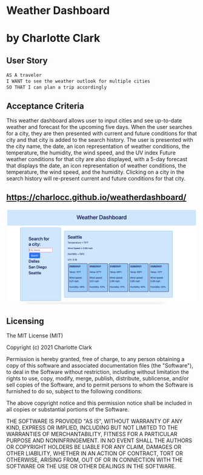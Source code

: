 # Weather Dashboard

# by Charlotte Clark

## User Story

```
AS A traveler
I WANT to see the weather outlook for multiple cities
SO THAT I can plan a trip accordingly
```

## Acceptance Criteria

This weather dashboard allows user to input cities and see up-to-date weather and forecast for the upcoming five days.
When the user searches for a city, they are then presented with current and future conditions for that city and that city is added to the search history.
The user is presented with the city name, the date, an icon representation of weather conditions, the temperature, the humidity, the wind speed, and the UV index
Future weather conditions for that city are also displayed, with a 5-day forecast that displays the date, an icon representation of weather conditions, the temperature, the wind speed, and the humidity.
Clicking on a city in the search history will re-present current and future conditions for that city.


https://charlocc.github.io/weatherdashboard/
--- 
![alt text](assets/screenshot.png)

## Licensing
The MIT License (MIT)

Copyright (c) 2021 Charlotte Clark

Permission is hereby granted, free of charge, to any person obtaining a copy of this software and associated documentation files (the "Software"), to deal in the Software without restriction, including without limitation the rights to use, copy, modify, merge, publish, distribute, sublicense, and/or sell copies of the Software, and to permit persons to whom the Software is furnished to do so, subject to the following conditions:

The above copyright notice and this permission notice shall be included in all copies or substantial portions of the Software.

THE SOFTWARE IS PROVIDED "AS IS", WITHOUT WARRANTY OF ANY KIND, EXPRESS OR IMPLIED, INCLUDING BUT NOT LIMITED TO THE WARRANTIES OF MERCHANTABILITY, FITNESS FOR A PARTICULAR PURPOSE AND NONINFRINGEMENT. IN NO EVENT SHALL THE AUTHORS OR COPYRIGHT HOLDERS BE LIABLE FOR ANY CLAIM, DAMAGES OR OTHER LIABILITY, WHETHER IN AN ACTION OF CONTRACT, TORT OR OTHERWISE, ARISING FROM, OUT OF OR IN CONNECTION WITH THE SOFTWARE OR THE USE OR OTHER DEALINGS IN THE SOFTWARE.
